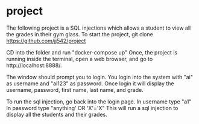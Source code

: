 # project
The following project is a SQL injections which allows a student to view all the grades in their gym glass. 
To start the project, git clone https://github.com/jj542/project

CD into the folder and run "docker-compose up"
Once, the project is running inside the terminal, open a web browser, and go to http://localhost:8888/.

The window should prompt you to login.
You login into the system with "ai" as username and "ai123" as password. 
Once login it will display the username, password, first name, last name, and grade.

To run the sql injection, go back into the login page. 
In username type "a1"
In password type "anything' OR 'X'='X"
This will run a sql injection to display all the students and their grades.
